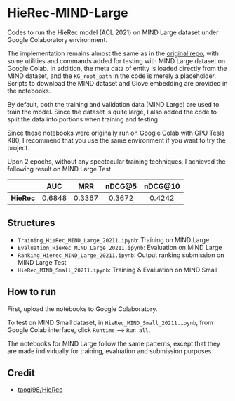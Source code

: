 # HieRec-MIND-Large
Codes to run the HieRec model (ACL 2021) on MIND Large dataset under Google Colaboratory environment. 

The implementation remains almost the same as in the [original repo](https://github.com/taoqi98/HieRec), with some utilities and commands added for testing with MIND Large dataset on Google Colab. In addition, the meta data of entity is loaded directly from the MIND dataset, and the `KG_root_path` in the code is merely a placeholder. Scripts to download the MIND dataset and Glove embedding are provided in the notebooks.

By default, both the training and validation data (MIND Large) are used to train the model. Since the dataset is quite large, I also added the code to split the data into portions when training and testing.

Since these notebooks were originally run on Google Colab with GPU Tesla K80, I recommend that you use the same environment if you want to try the project.

Upon 2 epochs, without any spectacular training techniques, I achieved the following result on MIND Large Test

|| AUC        | MRR           | nDCG@5  | nDCG@10 |
| -------| ------------- |:-------------:|:-----:|:-----:|
|**HieRec**| 0.6848      | 0.3367 | 0.3672 | 0.4242 |

## Structures
* `Training_HieRec_MIND_Large_20211.ipynb`: Training on MIND Large
* `Evaluation_HieRec_MIND_Large_20211.ipynb`: Evaluation on MIND Large
* `Ranking_Hierec_MIND_Large_20211.ipynb`: Output ranking submission on MIND Large Test
* `HieRec_MIND_Small_20211.ipynb`: Training & Evaluation on MIND Small

## How to run
First, upload the notebooks to Google Colaboratory.

To test on MIND Small dataset, in `HieRec_MIND_Small_20211.ipynb`, from Google Colab interface, click `Runtime` --> `Run all`.

The notebooks for MIND Large follow the same patterns, except that they are made individually for training, evaluation and submission purposes.

## Credit
* [taoqi98/HieRec](https://github.com/taoqi98/HieRec)




